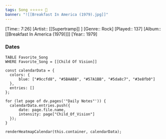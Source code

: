 ```yaml
---
tags: Song ⭐⭐⭐⭐⭐ 💛
banner: "![[Breakfast In America (1979).jpg]]"
---
```

[Time:: 7:26]
[Artist:: [[Supertramp]] ]
[Genre:: Rock]
[Played:: 137]
[Album:: [[Breakfast In America (1979)]]]
[Year:: 1979]
### Dates
````dataview
TABLE Favorite_Song
WHERE Favorite_Song = [[Child Of Vision]]
````

  ```dataviewjs
const calendarData = { 
	colors: { 
		blue: ["#9ccfd8", "#5BAAB8", "#57A1BB", "#5da8c7", "#3e8fb0"] 
	}, 
	entries: [] 
}; 

for (let page of dv.pages('"Daily Notes"')) { 
	calendarData.entries.push({ 
		date: page.file.name, 
		intensity: page["Child_Of_Vision"]
	}); 
} 

renderHeatmapCalendar(this.container, calendarData);
```
